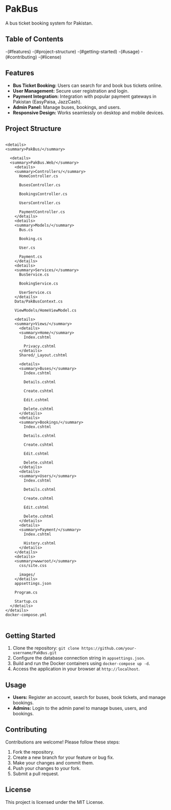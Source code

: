 # PakBus

A bus ticket booking system for Pakistan.

## Table of Contents

-(#features)
-(#project-structure)
-(#getting-started)
-(#usage)
-(#contributing)
-(#license)

## Features

- **Bus Ticket Booking:** Users can search for and book bus tickets online.
- **User Management:** Secure user registration and login.
- **Payment Integration:** Integration with popular payment gateways in Pakistan (EasyPaisa, JazzCash).
- **Admin Panel:** Manage buses, bookings, and users.
- **Responsive Design:** Works seamlessly on desktop and mobile devices.

## Project Structure

<pre>
<code>
&lt;details&gt;
&lt;summary&gt;PakBus/&lt;/summary&gt;

  &lt;details&gt;
  &lt;summary&gt;PakBus.Web/&lt;/summary&gt;
    &lt;details&gt;
    &lt;summary&gt;Controllers/&lt;/summary&gt;
      HomeController.cs<br>
      BusesController.cs<br>
      BookingsController.cs<br>
      UsersController.cs<br>
      PaymentController.cs
    &lt;/details&gt;
    &lt;details&gt;
    &lt;summary&gt;Models/&lt;/summary&gt;
      Bus.cs<br>
      Booking.cs<br>
      User.cs<br>
      Payment.cs
    &lt;/details&gt;
    &lt;details&gt;
    &lt;summary&gt;Services/&lt;/summary&gt;
      BusService.cs<br>
      BookingService.cs<br>
      UserService.cs
    &lt;/details&gt;
    Data/PakBusContext.cs<br>
    ViewModels/HomeViewModel.cs<br>
    &lt;details&gt;
    &lt;summary&gt;Views/&lt;/summary&gt;
      &lt;details&gt;
      &lt;summary&gt;Home/&lt;/summary&gt;
        Index.cshtml<br>
        Privacy.cshtml
      &lt;/details&gt;
      Shared/_Layout.cshtml<br>
      &lt;details&gt;
      &lt;summary&gt;Buses/&lt;/summary&gt;
        Index.cshtml<br>
        Details.cshtml<br>
        Create.cshtml<br>
        Edit.cshtml<br>
        Delete.cshtml
      &lt;/details&gt;
      &lt;details&gt;
      &lt;summary&gt;Bookings/&lt;/summary&gt;
        Index.cshtml<br>
        Details.cshtml<br>
        Create.cshtml<br>
        Edit.cshtml<br>
        Delete.cshtml
      &lt;/details&gt;
      &lt;details&gt;
      &lt;summary&gt;Users/&lt;/summary&gt;
        Index.cshtml<br>
        Details.cshtml<br>
        Create.cshtml<br>
        Edit.cshtml<br>
        Delete.cshtml
      &lt;/details&gt;
      &lt;details&gt;
      &lt;summary&gt;Payment/&lt;/summary&gt;
        Index.cshtml<br>
        History.cshtml
      &lt;/details&gt;
    &lt;/details&gt;
    &lt;details&gt;
    &lt;summary&gt;wwwroot/&lt;/summary&gt;
      css/site.css<br>
      images/
    &lt;/details&gt;
    appsettings.json<br>
    Program.cs<br>
    Startup.cs
  &lt;/details&gt;
&lt;/details&gt;
docker-compose.yml
</code>
</pre>

## Getting Started

1. Clone the repository: `git clone https://github.com/your-username/PakBus.git`
2. Configure the database connection string in `appsettings.json`.
3. Build and run the Docker containers using `docker-compose up -d`.
4. Access the application in your browser at `http://localhost`.

## Usage

- **Users:** Register an account, search for buses, book tickets, and manage bookings.
- **Admins:** Login to the admin panel to manage buses, users, and bookings.

## Contributing

Contributions are welcome! Please follow these steps:

1. Fork the repository.
2. Create a new branch for your feature or bug fix.
3. Make your changes and commit them.
4. Push your changes to your fork.
5. Submit a pull request.

## License

This project is licensed under the MIT License.
